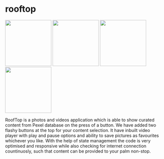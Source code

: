 # rooftop

<img src='https://user-images.githubusercontent.com/47297497/151699749-76d683e5-7317-4723-aad0-4c20195ff86d.jpeg' width = 150>    <img src = 'https://user-images.githubusercontent.com/47297497/151699752-28454797-4391-4862-90e3-26ef7479f9a3.jpeg' width = 150> <img src = 'https://user-images.githubusercontent.com/47297497/151699753-204f2e6e-b805-4145-b26e-a2c6ae989d53.jpeg' width = 150> <img src = 'https://user-images.githubusercontent.com/47297497/151699756-14a16d04-283b-4759-bab0-b75fd05ab7fd.jpeg' width = 150>

RoofTop is a photos and videos application which is able to show curated content from Pexel database on the press of a button. We have added two flashy buttons at the top for your content selection. It have inbuilt video player with play and pause options and ability to save pictures as favourites whichever you like. With the help of state management the code is very optimised and responsive while also checking for internet connection countinuosly, such that content can be provided to your palm non-stop.
